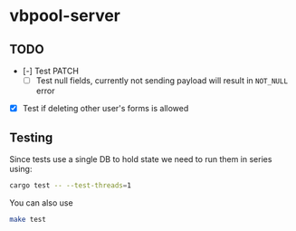 # vbpool-server

## TODO
- [-] Test PATCH
  - [ ] Test null fields, currently not sending payload will result in `NOT_NULL` error
- [x] Test if deleting other user's forms is allowed

## Testing
Since tests use a single DB to hold state we need to run them in series using:
```bash
cargo test -- --test-threads=1
```

You can also use
```bash
make test
```
